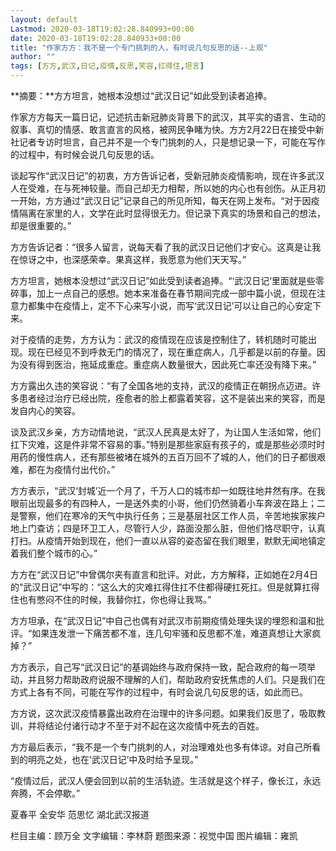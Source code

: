 ```yaml
---
layout: default
Lastmod: 2020-03-18T19:02:28.840993+00:00
date: 2020-03-18T19:02:28.840933+00:00
title: "作家方方：我不是一个专门挑刺的人，有时说几句反思的话--上观"
author: ""
tags: [方方,武汉,日记,疫情,反思,笑容,扛得住,坦言]
---
```


**摘要：**方方坦言，她根本没想过“武汉日记”如此受到读者追捧。

作家方方每天一篇日记，记述抗击新冠肺炎背景下的武汉，其平实的语言、生动的叙事、真切的情感、敢言直言的风格，被网民争睹为快。方方2月22日在接受中新社记者专访时坦言，自己并不是一个专门挑刺的人，只是想记录一下，可能在写作的过程中，有时候会说几句反思的话。

谈起写作“武汉日记”的初衷，方方告诉记者，受新冠肺炎疫情影响，现在许多武汉人在受难，在与死神较量。而自己却无力相帮，所以她的内心也有创伤。从正月初一开始，方方通过“武汉日记”记录自己的所见所知，每天在网上发布。“对于因疫情隔离在家里的人，文学在此时显得很无力。但记录下真实的场景和自己的想法，却是很重要的。”

方方告诉记者：“很多人留言，说每天看了我的武汉日记他们才安心。这真是让我在惊讶之中，也深感荣幸。果真这样，我愿意为他们天天写。”

方方坦言，她根本没想过“武汉日记”如此受到读者追捧。“‘武汉日记’里面就是些零碎事，加上一点自己的感想。她本来准备在春节期间完成一部中篇小说，但现在注意力都集中在疫情上，定不下心来写小说，而写‘武汉日记’可以让自己的心安定下来。

对于疫情的走势，方方认为：武汉的疫情现在应该是控制住了，转机随时可能出现。现在已经见不到呼救无门的情况了，现在重症病人，几乎都是以前的存量。因为没有得到医治，拖延成重症。重症病人数量很大，因此死亡率还没有降下来。”

方方露出久违的笑容说：“有了全国各地的支持，武汉的疫情正在朝拐点迈进。许多患者经过治疗已经出院，痊愈者的脸上都露着笑容，这不是装出来的笑容，而是发自内心的笑容。

谈及武汉乡亲，方方动情地说，“武汉人民真是太好了，为让国人生活如常，他们扛下灾难，这是件非常不容易的事。”特别是那些家庭有孩子的，或是那些必须时时用药的慢性病人，还有那些被堵在城外的五百万回不了城的人，他们的日子都很艰难，都在为疫情付出代价。”

方方表示，“武汉‘封城’近一个月了，千万人口的城市却一如既往地井然有序。在我眼前出现最多的有四种人，一是送外卖的小哥，他们仍然骑着小车奔波在路上；二是警察，他们在寒冷的天气中执行任务；三是基层社区工作人员，辛苦地挨家挨户地上门查访；四是环卫工人，尽管行人少，路面没那么脏，但他们恪尽职守，认真打扫。从疫情开始到现在，他们一直以从容的姿态留在我们眼里，默默无闻地镇定着我们整个城市的心。”

方方在“武汉日记”中曾偶尔夹有直言和批评。对此，方方解释，正如她在2月4日的“武汉日记”中写的：“这么大的灾难扛得住扛不住都得硬扛死扛。但是就算扛得住也有憋闷不住的时候，我替你扛，你也得让我骂。”

方方坦承，在“武汉日记”中自己也偶有对武汉市前期疫情处理失误的埋怨和温和批评。“如果连发泄一下痛苦都不准，连几句牢骚和反思都不准，难道真想让大家疯掉？”

方方表示，自己写“武汉日记”的基调始终与政府保持一致，配合政府的每一项举动，并且努力帮助政府说服不理解的人们，帮助政府安抚焦虑的人们。只是我们在方式上各有不同，可能在写作的过程中，有时会说几句反思的话，如此而已。

方方说，这次武汉疫情暴露出政府在治理中的许多问题。如果我们反思了，吸取教训，并将结论付诸行动才不至于对不起在这次疫情中死去的百姓。

方方最后表示，“我不是一个专门挑刺的人，对治理难处也多有体谅。对自己所看到的明亮之处，也在‘武汉日记’中及时给予呈现。”

“疫情过后，武汉人便会回到以前的生活轨迹。生活就是这个样子，像长江，永远奔腾，不会停歇。”

夏春平 全安华 范思忆 湖北武汉报道

栏目主编：顾万全 文字编辑：李林蔚 题图来源：视觉中国 图片编辑：雍凯

